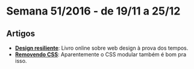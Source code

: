 # Semana 51/2016 - de 19/11 a 25/12

## Artigos

* [__Design resiliente__](https://resilientwebdesign.com/introduction/): Livro online sobre web design à prova dos tempos.
* [__Removendo CSS__](http://x-team.com/2016/12/forc-fear-of-removing-css/): Aparentemente o CSS modular também é bom pra isso.
